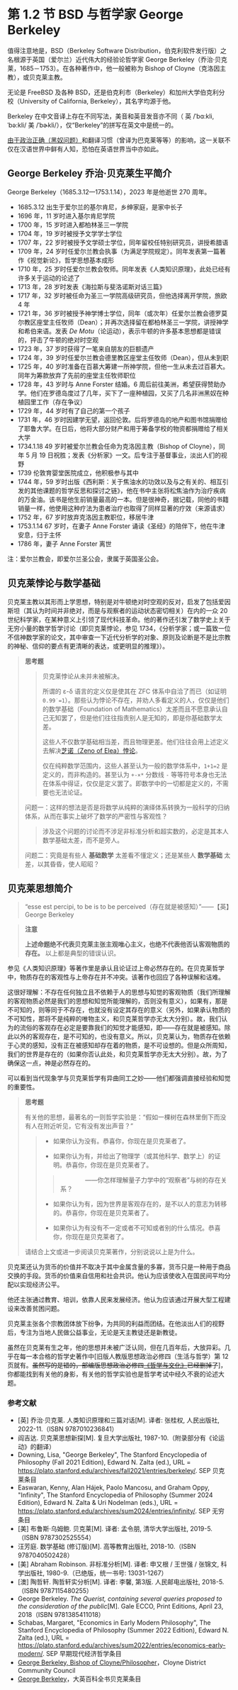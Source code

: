 # 第 1.2 节 BSD 与哲学家 George Berkeley

值得注意地是，BSD（Berkeley Software Distribution，伯克利软件发行版）之名根源于英国（爱尔兰）近代伟大的经验论哲学家 George Berkeley（乔治·贝克莱，1685－1753）。在各种著作中，他一般被称为 Bishop of Cloyne（克洛因主教），或贝克莱主教。

无论是 FreeBSD 及各种 BSD，还是伯克利市（Berkeley）和加州大学伯克利分校（University of California, Berkeley），其名字均源于他。

Berkeley 在中文音译上存在不同写法，美音和英音发音亦不同（ 英 /ˈbɑ:kli,ˈbə:kli/ 美 /ˈbɚkli/），仅“Berkeley”的拼写在英文中是统一的。

[由于政治正确（黑奴问题）](https://www.lib.berkeley.edu/about/news/george-berkeley-portrait)和翻译习惯（曾译为巴克莱等等）的影响，这一关联不仅在汉语世界中鲜有人知，恐怕在英语世界当中亦如此。

## George Berkeley 乔治·贝克莱生平简介

George Berkeley（1685.3.12—1753.1.14），2023 年是他逝世 270 周年。

- 1685.3.12 出生于爱尔兰的基尔肯尼，乡绅家庭，是家中长子
- 1696 年，11 岁时进入基尔肯尼学院
- 1700 年，15 岁时进入都柏林圣三一学院
- 1704 年，19 岁时被授予文学学士学位
- 1707 年，22 岁时被授予文学硕士学位，同年留校任特别研究员，讲授希腊语
- 1709 年，24 岁时任爱尔兰教会执事（为满足学院规定）。同年发表第一篇著作《视觉新论》，哲学思想基本成形
- 1710 年，25 岁时任爱尔兰教会牧师。同年发表《人类知识原理》，此处已经有许多关于运动的论述了
- 1713 年，28 岁时发表《海拉斯与斐洛诺斯对话三篇》
- 1717 年，32 岁时被任命为圣三一学院高级研究员，但他选择离开学院，旅欧 4 年
- 1721 年，36 岁时被授予神学博士学位，同年（或次年）任爱尔兰教会德罗莫尔教区座堂主任牧师（Dean）；并再次选择留在都柏林圣三一学院，讲授神学和希伯来语。发表 *De Motu*（论运动），表示牛顿的许多基本思想都是错误的，抨击了牛顿的绝对时空观
- 1723 年，37 岁时获得了一笔来自朋友的巨额遗产
- 1724 年，39 岁时任爱尔兰教会德里教区座堂主任牧师（Dean），但从未到职
- 1725 年，40 岁时准备在百慕大筹建一所神学院，但他一生从未去过百慕大。同年为筹款放弃了先前的座堂主任牧师职位
- 1728 年，43 岁时与 Anne Forster 结婚。6 周后前往美洲，希望获得赞助办学。他们在罗德岛度过了几年，买下了一座种植园，又买了几名非洲黑奴在种植园里工作（存在争议）
- 1729 年，44 岁时有了自己的第一个孩子
- 1731 年，46 岁时因建学无望，返回伦敦。后将罗德岛的地产和图书馆捐赠给了耶鲁大学。在日后，他将大部分财产和用于筹备学校的物资都捐赠给了相关大学
- 1734.1.18 49 岁时被爱尔兰教会任命为克洛因主教（Bishop of Cloyne），同年 5 月 19 日祝胜；发表《分析家》一文。后专注于基督事业，淡出人们的视野
- 1739 伦敦育婴堂医院成立，他积极参与其中
- 1744 年，59 岁时出版《西利斯：关于焦油水的功效以及与之有关的、相互引发的其他课题的哲学反思和探讨之链》，他在书中主张将松焦油作为治疗疾病的万金油。该书是他生前销量最高的一本。但是很神奇，据记载，同他的书籍销量一样，他使用这种疗法为患者治疗也取得了同样显著的疗效（来源请求）
- 1752 年，67 岁时放弃克洛因主教职位，移居牛津
- 1753.1.14 67 岁时，在妻子 Anne Forster 诵读《圣经》的陪伴下，他在牛津安息，归于主怀
- 1786 年，妻子 Anne Forster 离世

注：爱尔兰教会，即爱尔兰圣公会，隶属于英国圣公会。

## 贝克莱悖论与数学基础

贝克莱主教以其形而上学思想，特别是对牛顿绝对时空观的反对，启发了包括爱因斯坦（其认为时间并非绝对，而是与观察者的运动状态密切相关）在内的一众 20 世纪科学家，在某种意义上引领了现代科技革命。他的著作还引发了数学史上关于无穷小量的数学哲学讨论（即贝克莱悖论，参见 1734，《分析学家；或一篇致一位不信神数学家的论文，其中审查一下近代分析学的对象、原则及论断是不是比宗教的神秘、信仰的要点有更清晰的表达，或更明显的推理》）。

>**思考题**
>
>>贝克莱悖论从未并未被解决。
>>
>>所谓的 ε-δ 语言的定义仅是使其在 ZFC 体系中自洽了而已（如证明 `0.9̇9̇ =1`）。那些认为悖论不存在，并劝人多看定义的人，仅仅是他们的数学基础（Foundation of Mathematics）太差而且不愿意承认自己无知罢了，但是他们往往指责别人是无知的，即是你基础数学太差。
>>
>>这些人不仅数学基础相当差，而且物理更差。他们往往会用上述定义去解决[芝诺（Zeno of Elea）悖论](https://plato.stanford.edu/entries/paradox-zeno/)。
>>
>>仅在纯粹数学范围内，这些人甚至认为一般的数学体系中，`1+1=2` 是定义的，而非构造的。甚至认为 `+-×*` 分数线 `-` 等等符号本身也无法在体系中得证，仅仅是定义罢了。即数学中的一切都是定义的，不需要也无法论证。
>>>
>问题一：这样的想法是否是将数学从纯粹的演绎体系转换为一般科学的归纳体系，从而在事实上破坏了数学的严密性与客观性？
>>
>>涉及这个问题的讨论而不涉足非标准分析和超实数的，必定是其本人数学基础太差，而不是旁人。
>
>问题二：究竟是有些人 **基础数学** 太差看不懂定义；还是某些人 **数学基础** 太差，以其昏昏，使人昭昭？

## 贝克莱思想简介

>“esse est percipi, to be is to be perceived（存在就是被感知）”——【英】George Berkeley

>**注意**
>
>**上述命题绝不代表贝克莱主张主观唯心主义，也绝不代表他否认客观物质的存在。** 以上都是典型的错误认识。

参见《人类知识原理》等著作里是承认且论证过上帝必然存在的。在贝克莱哲学中，物质存在的客观性与上帝存在并不冲突。该著作也回应了各种误解和诘难。

这很好理解：不存在任何独立且不依赖于人的思想与知觉的客观物质（我们所理解的客观物质必然是我们的思想和知觉所能理解的，否则没有意义），如果有，那是不可知的，则等同于不存在，也就没有设定其存在的意义（另外，如果承认物质的不可知性，那将不是纯粹的唯物主义，和贝克莱哲学亦无太大分别）。故，我们认为的流俗的客观存在必定是要靠我们的知觉才能感知，即——存在就是被感知。除此以外的客观存在，是不可知的，也没有意义。所以，贝克莱认为，物质存在依赖于心灵的感知，没有正在被感知却存在着的物质，是不可设想的。但是众所周知，我们的世界是存在的（如果你否认此处，和贝克莱哲学亦无太大分别）。故，为了确保这一点，神是必然存在的。

可以看到当代现象学与贝克莱哲学有异曲同工之妙——他们都强调直接经验和知觉的重要性。

>**思考题**
>
> 有关他的思想，最著名的一则哲学实验是：“假如一棵树在森林里倒下而没有人在附近听见，它有没有发出声音？”
>>
>>- 如果你认为没有。恭喜你，你现在是贝克莱者了。
>>
>>- 如果你认为有，并给出了物理学（或其他科学、数学上）的证明。恭喜你，你现在是贝克莱者了。
>>>
>>>　　　　——你怎样理解量子力学中的“观察者”与树的存在关系？
>>
>>- 如果你认为有，因为世界是客观存在的，是不以人的意志为转移的。恭喜你，你现在是贝克莱者了。
>>
>>- 如果你认为有没有不一定或者不可知或者别的什么情况。恭喜你，你现在是贝克莱者了。
>>
>请结合上文或进一步阅读贝克莱著作，分别说说以上是为什么。


贝克莱还认为货币的价值并不取决于其中金属含量的多寡，货币只是一种用于商品交换的手段。货币的价值来自信用和社会共识。他认为应该使收入在国民间平均分配以实现经济公平。

他还主张通过教育、培训，依靠人民来发展经济。他认为应该通过开展大型工程建设来改善贫困问题。

贝克莱主张各个宗教团体放下纷争，为共同的利益而团结。在他淡出人们的视野后，专注为当地人民做公益事业，无论是天主教徒还是新教徒。

虽然在贝克莱有生之年，他的思想并未被广泛认同，但在几百年后，大放异彩。几乎在每一本合格的哲学史著作中[旧版人教版思想政治必修四（生活与哲学）第 12 页就有。~~虽然写的是错的，部编版思想政治必修四[《哲学与文化》](https://book.pep.com.cn/1433001114191/)已经删掉了~~]，你都能找到有关他的身影，有关他的哲学实验也是哲学考试中经久不衰的论述大题。

### 参考文献

- [英] 乔治·贝克莱. 人类知识原理和三篇对话[M]. 译者: 张桂权, 人民出版社, 2022-11.（ISBN 9787010236841）
- 阎吉达. 贝克莱思想新探[M]. 复旦大学出版社, 1987-10.（附录部分有《论运动》的翻译）
- Downing, Lisa, "George Berkeley", The Stanford Encyclopedia of Philosophy (Fall 2021 Edition), Edward N. Zalta (ed.), URL = <https://plato.stanford.edu/archives/fall2021/entries/berkeley/>. SEP 贝克莱条目
- Easwaran, Kenny, Alan Hájek, Paolo Mancosu, and Graham Oppy, "Infinity", The Stanford Encyclopedia of Philosophy (Summer 2024 Edition), Edward N. Zalta & Uri Nodelman (eds.), URL = <https://plato.stanford.edu/archives/sum2024/entries/infinity/>. SEP 无穷条目
- [美] 布鲁斯·乌姆鲍. 贝克莱[M]. 译者: 孟令朋, 清华大学出版社, 2019-5.（ISBN 9787302525554）
- 汪芳庭. 数学基础 (修订版)[M]. 高等教育出版社, 2018-10.（ISBN 9787040502428）
- [美] Abraham Robinson. 非标准分析[M]. 译者: 申又根 / 王世强 / 张锦文, 科学出版社, 1980-9.（已绝版，统一书号: 13031-1267）
- [澳] 陶哲轩. 陶哲轩实分析[M]. 译者: 李馨, 第3版. 人民邮电出版社, 2018-5.（ISBN 9787115480255）
- George Berkeley. *The Querist, containing several queries proposed to the consideration of the public*[M]. Gale ECCO, Print Editions, April 23, 2018（ISBN 9781385411018）
- Schabas, Margaret, "Economics in Early Modern Philosophy", The Stanford Encyclopedia of Philosophy (Summer 2022 Edition), Edward N. Zalta (ed.), URL = <https://plato.stanford.edu/archives/sum2022/entries/economics-early-modern/>. SEP 早期现代经济哲学条目
- [George Berkeley, Bishop of Cloyne/Philosopher](http://cloyne.ie/about/george-berkeley-bishop-of-cloyne/)，Cloyne District Community Council
- [George Berkeley](https://www.britannica.com/biography/George-Berkeley)，大英百科全书贝克莱条目
